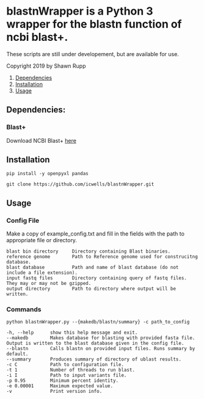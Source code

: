 # blastnWrapper is a Python 3 wrapper for the blastn function of ncbi blast+.  
These scripts are still under developement, but are available for use.  

Copyright 2019 by Shawn Rupp

1. [Dependencies](#Dependencies)  
2. [Installation](#Installation)  
3. [Usage](#Usage)  

## Dependencies:  

### Blast+  
Download NCBI Blast+ [here](https://blast.ncbi.nlm.nih.gov/Blast.cgi?CMD=Web&PAGE_TYPE=BlastDocs&DOC_TYPE=Download)  

## Installation  

	pip install -y openpyxl pandas

	git clone https://github.com/icwells/blastnWrapper.git  

## Usage  

### Config File  
Make a copy of example_config.txt and fill in the fields with the path to appropriate file or directory.  

	blast bin directory		Directory containing Blast binaries.  
	reference genome		Path to Reference genome used for construcitng database.  
	blast database			Path and name of blast database (do not include a file extension).  
	input fastq files		Directory containing query of fastq files. They may or may not be gzipped.  
	output directory		Path to directory where output will be written.  

### Commands  

	python blastnWrapper.py --{makedb/blastn/summary} -c path_to_config

	-h, --help		show this help message and exit.  
	--makedb		Makes database for blasting with provided fasta file. Output is written to the blast database given in the config file.  
	--blastn		Calls blastn on provided input files. Runs summary by default.  
	--summary		Produces summary of directory of ublast results.  
	-c C			Path to configuration file.  
	-t 1			Number of threads to run blast.  
	-i I			Path to input variants file.  
	-p 0.95			Minimum percent identity.  
	-e 0.00001		Maximum expected value.  
	-v				Print version info.  

